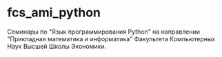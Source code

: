 # fcs_ami_python
Семинары по "Язык программирования Python" на направлении "Прикладная математика и информатика" Факультета Компьютерных Наук Высшей Школы Экономики.
